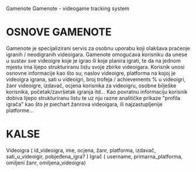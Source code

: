 Gamenote
Gamenote - videogame tracking system

# OSNOVE GAMENOTE
Gamenote je specijalizirani servis za osobnu uporabu koji olakšava praćenje igranih / neodigranih videoigara.
Gamenote omogućava korisniku da unese u sustav sve videoigre koje je igrao ili koje planira igrati,
te da na jednom mjestu ima lijepo strukturiranu listu svoje zbirke videoigara. Korisnik unosi osnovne informacije
kao što su; naslov videoigre, platforma na kojoj je videoigra igrana, sati u videoigri, broj trofeja / achievements % u videoigri,
žanr videoigre, izdavač, ocjena korisnika za videoigru, osobne bilješke korisnika, početak/završetak igranja itd...
Kao povratnu informaciju korisnik dobiva lijepo strukturiranu listu te uz nju razne analitičke prikaze "profila igrača" kao što je piechart žanrova videoigara,  ili najzastupljenije platforme...


# KALSE

Videoigra ( id_videoigra, ime, ocjena, žanr, platforma, izdavač, sati_u_videoigir, pobjeđena_igra? )
Igrač ( username, primarna_platforma, omiljeni žanr, omiljena_videoigra)
